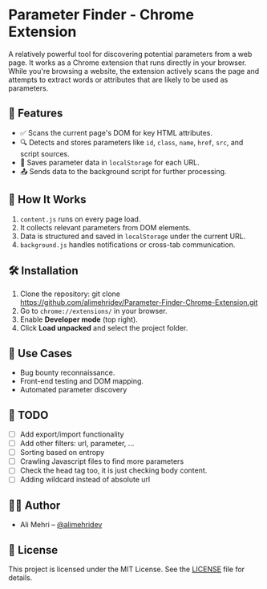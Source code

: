 
# Parameter Finder - Chrome Extension

A relatively powerful tool for discovering potential parameters from a web page. It works as a Chrome extension that runs directly in your browser. While you're browsing a website, the extension actively scans the page and attempts to extract words or attributes that are likely to be used as parameters.

## 🚀 Features

- ✅ Scans the current page's DOM for key HTML attributes.
- 🔍 Detects and stores parameters like `id`, `class`, `name`, `href`, `src`, and script sources.
- 💾 Saves parameter data in `localStorage` for each URL.
- 📤 Sends data to the background script for further processing.

## 🧠 How It Works

1. `content.js` runs on every page load.
2. It collects relevant parameters from DOM elements.
3. Data is structured and saved in `localStorage` under the current URL.
5. `background.js` handles notifications or cross-tab communication.

## 🛠 Installation

1. Clone the repository:
   git clone https://github.com/alimehridev/Parameter-Finder-Chrome-Extension.git
2. Go to `chrome://extensions/` in your browser.
3. Enable **Developer mode** (top right).
4. Click **Load unpacked** and select the project folder.

## 🤔 Use Cases

* Bug bounty reconnaissance.
* Front-end testing and DOM mapping.
* Automated parameter discovery

## 📌 TODO

* [ ] Add export/import functionality
* [ ] Add other filters: url, parameter, ...
* [ ] Sorting based on entropy
* [ ] Crawling Javascript files to find more parameters
* [ ] Check the head tag too, it is just checking body content.
* [ ] Adding wildcard instead of absolute url

## 🧑‍💻 Author

* Ali Mehri – [@alimehridev](https://github.com/alimehridev)

## 📄 License

This project is licensed under the MIT License. See the [LICENSE](LICENSE) file for details.
